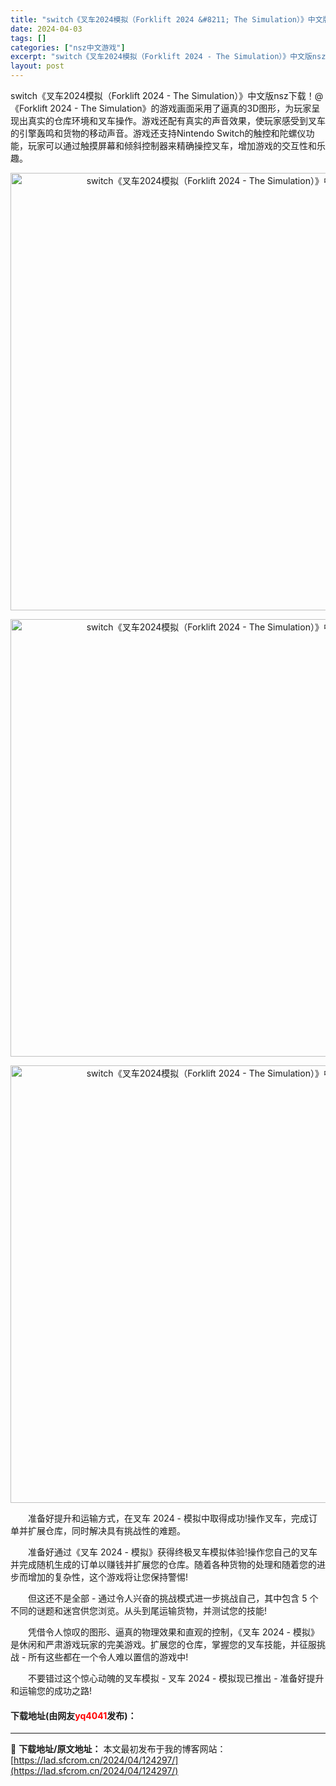 ```yaml
---
title: "switch《叉车2024模拟（Forklift 2024 &#8211; The Simulation）》中文版nsz下载"
date: 2024-04-03
tags: []
categories: ["nsz中文游戏"]
excerpt: "switch《叉车2024模拟（Forklift 2024 - The Simulation）》中文版nsz下载！@《Forklift 2024 - The Simulation》的游戏画面采用了逼真的3D图形，为玩家呈现出真实的仓库环境和叉车操作。游戏还配有真实的声音效果，使玩家感受到叉车的引擎轰&hellip;"
layout: post
---
```


 <p>switch《叉车2024模拟（Forklift 2024 - The Simulation）》中文版nsz下载！@《Forklift 2024 - The Simulation》的游戏画面采用了逼真的3D图形，为玩家呈现出真实的仓库环境和叉车操作。游戏还配有真实的声音效果，使玩家感受到叉车的引擎轰鸣和货物的移动声音。游戏还支持Nintendo Switch的触控和陀螺仪功能，玩家可以通过触摸屏幕和倾斜控制器来精确操控叉车，增加游戏的交互性和乐趣。</p> <p align="center"><img align="" border="0" src="https://lad.sfcrom.cn/wp-content/uploads/2024/04/20240403_660d809bf3ba4.webp" width="700" alt="switch《叉车2024模拟（Forklift 2024 - The Simulation）》中文版nsz下载" /></p> <p align="center"><img align="" border="0" src="https://lad.sfcrom.cn/wp-content/uploads/2024/04/20240403_660d809c574e2.webp" width="700" alt="switch《叉车2024模拟（Forklift 2024 - The Simulation）》中文版nsz下载" /></p> <p align="center"><img align="" border="0" src="https://lad.sfcrom.cn/wp-content/uploads/2024/04/20240403_660d809cb1e5c.webp" width="700" alt="switch《叉车2024模拟（Forklift 2024 - The Simulation）》中文版nsz下载" /></p> <p>　　准备好提升和运输方式，在叉车 2024 - 模拟中取得成功!操作叉车，完成订单并扩展仓库，同时解决具有挑战性的难题。</p> <p>　　准备好通过《叉车 2024 - 模拟》获得终极叉车模拟体验!操作您自己的叉车并完成随机生成的订单以赚钱并扩展您的仓库。随着各种货物的处理和随着您的进步而增加的复杂性，这个游戏将让您保持警惕!</p> <p>　　但这还不是全部 - 通过令人兴奋的挑战模式进一步挑战自己，其中包含 5 个不同的谜题和迷宫供您浏览。从头到尾运输货物，并测试您的技能!</p> <p>　　凭借令人惊叹的图形、逼真的物理效果和直观的控制，《叉车 2024 - 模拟》是休闲和严肃游戏玩家的完美游戏。扩展您的仓库，掌握您的叉车技能，并征服挑战 - 所有这些都在一个令人难以置信的游戏中!</p> <p>　　不要错过这个惊心动魄的叉车模拟 - 叉车 2024 - 模拟现已推出 - 准备好提升和运输您的成功之路!</p> <p><h4>下载地址(由网友<font color="red">yq4041</font>发布)：</h4></p> 

---
📖 **下载地址/原文地址：** 本文最初发布于我的博客网站：[https://lad.sfcrom.cn/2024/04/124297/](https://lad.sfcrom.cn/2024/04/124297/)

